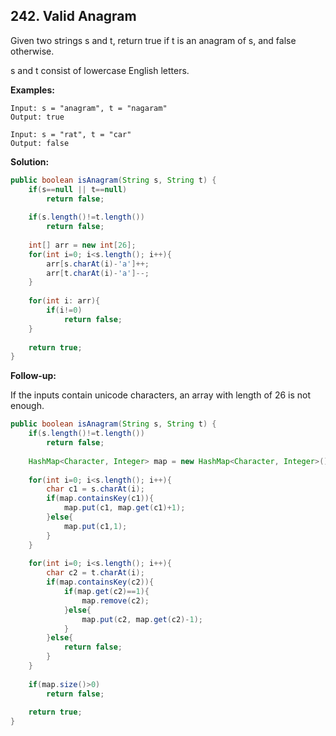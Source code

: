 ## 242. Valid Anagram

Given two strings s and t, return true if t is an anagram of s, and false otherwise.

s and t consist of lowercase English letters.

**Examples:** 

```
Input: s = "anagram", t = "nagaram"
Output: true
```

```
Input: s = "rat", t = "car"
Output: false
```

**Solution:**

```java
public boolean isAnagram(String s, String t) {
    if(s==null || t==null)
        return false;
 
    if(s.length()!=t.length())
        return false;
 
    int[] arr = new int[26];
    for(int i=0; i<s.length(); i++){
        arr[s.charAt(i)-'a']++;
        arr[t.charAt(i)-'a']--;
    }
 
    for(int i: arr){
        if(i!=0)
            return false;
    }
 
    return true;
}
```

**Follow-up:**

If the inputs contain unicode characters, an array with length of 26 is not enough.

```java
public boolean isAnagram(String s, String t) {
    if(s.length()!=t.length())
        return false;
 
    HashMap<Character, Integer> map = new HashMap<Character, Integer>();    
 
    for(int i=0; i<s.length(); i++){
        char c1 = s.charAt(i);
        if(map.containsKey(c1)){
            map.put(c1, map.get(c1)+1);
        }else{
            map.put(c1,1);
        }
    }
 
    for(int i=0; i<s.length(); i++){
        char c2 = t.charAt(i);
        if(map.containsKey(c2)){
            if(map.get(c2)==1){
                map.remove(c2);
            }else{
                map.put(c2, map.get(c2)-1);
            }
        }else{
            return false;
        }    
    }
 
    if(map.size()>0)
        return false;
 
    return true;
}
```